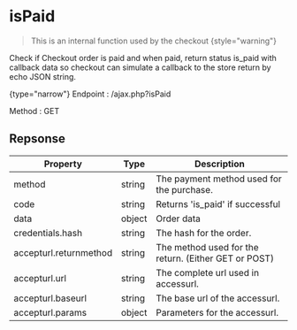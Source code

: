 # isPaid

<include from="Snippets-CheckoutAPI.md" element-id="snippet-header" />

> This is an internal function used by the checkout
{style="warning"}

Check if Checkout order is paid and when paid, return status is_paid with callback data
so checkout can simulate a callback to the store
return by echo JSON string.

{type="narrow"}
Endpoint
: /ajax.php?isPaid

Method
: GET

## Repsonse

| Property               | Type   | Description                                          |
|------------------------|--------|------------------------------------------------------|
| method                 | string | The payment method used for the purchase.            |
| code                   | string | Returns 'is_paid' if successful                      |
| data                   | object | Order data                                           |
| credentials.hash       | string | The hash for the order.                              |
| accepturl.returnmethod | string | The method used for the return. (Either GET or POST) |
| accepturl.url          | string | The complete url used in accessurl.                  |
| accepturl.baseurl      | string | The base url of the accessurl.                       |
| accepturl.params       | object | Parameters for the accessurl.                        |
